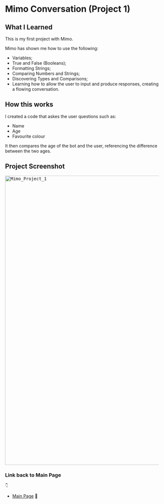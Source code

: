 # Mimo Conversation (Project 1)

## What I Learned

This is my first project with Mimo.

Mimo has shown me how to use the following:
- Variables;
- True and False (Booleans);
- Formatting Strings;
- Comparing Numbers and Strings;
- Discovering Types and Comparisons;
- Learning how to allow the user to input and produce responses, creating a flowing conversation.

## How this works

I created a code that askes the user questions such as:
- Name
- Age
- Favourite colour

It then compares the age of the bot and the user, referencing the difference between the two ages.


## Project Screenshot

<kbd><img width="944" alt="Mimo_Project_1" src="https://github.com/user-attachments/assets/bd7672a9-ddec-45b1-975a-885120a5c45f" />

### Link back to Main Page
    👇
- [Main Page](https://github.com/MattyTurbo299) 🔗
